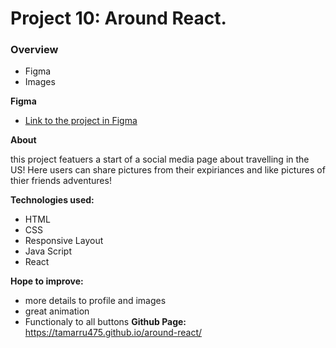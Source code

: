 # Project 10: Around React.

### Overview

- Figma
- Images

**Figma**

- [Link to the project in Figma](https://www.figma.com/file/SurN1jaeEQIhuZEDMhmWWf/Sprint-4-Around-The-U.S.-desktop-mobile?node-id=0%3A1)

**About**

this project featuers a start of a social media page about travelling in the US!
Here users can share pictures from their expiriances and like pictures of thier friends adventures!

**Technologies used:**

- HTML
- CSS
- Responsive Layout
- Java Script
- React

**Hope to improve:**

- more details to profile and images
- great animation
- Functionaly to all buttons
  **Github Page:**
  https://tamarru475.github.io/around-react/
